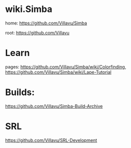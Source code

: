 # wiki.Simba
home: https://github.com/Villavu/Simba

root: https://github.com/Villavu

# Learn
pages: https://github.com/Villavu/Simba/wiki/Colorfinding, https://github.com/Villavu/Simba/wiki/Lape-Tutorial

# Builds:
https://github.com/Villavu/Simba-Build-Archive


# SRL
https://github.com/Villavu/SRL-Development
